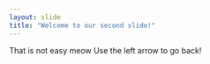 ```yaml
---
layout: slide
title: "Welcome to our second slide!"
---
```

That is not easy meow
Use the left arrow to go back!
